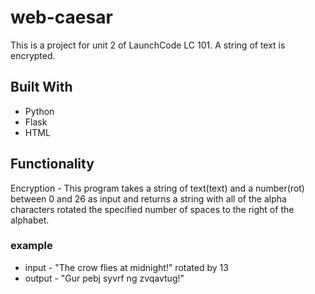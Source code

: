 # web-caesar

This is a project for unit 2 of LaunchCode LC 101. A string of text is encrypted.

## Built With
* Python
* Flask
* HTML

## Functionality

Encryption - This program takes a string of text(text) and a number(rot) between 0 and 26 as input and returns a string with all of the alpha characters rotated the specified number of spaces to the right of the alphabet.

### example
  * input - "The crow flies at midnight!" rotated by 13
  * output - "Gur pebj syvrf ng zvqavtug!"
